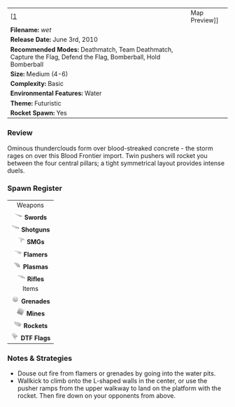 |                                                                                                                    |                                |
|--------------------------------------------------------------------------------------------------------------------|--------------------------------|
| \[[1](File:Wet.png%7Cthumb%7Ccenter)|Map Preview\]\]                                                               | **Author: "*LuckyStrike-Rx*"** |
| **Filename:** *wet*                                                                                                |
| **Release Date:** June 3rd, 2010                                                                                   |
| **Recommended Modes:** Deathmatch, Team Deathmatch, Capture the Flag, Defend the Flag, Bomberball, Hold Bomberball |
| **Size:** Medium (4-6)                                                                                             |
| **Complexity:** Basic                                                                                              |
| **Environmental Features:** Water                                                                                  |
| **Theme:** Futuristic                                                                                              |
| **Rocket Spawn:** Yes                                                                                              |

### Review

Ominous thunderclouds form over blood-streaked concrete - the storm rages on over this Blood Frontier import. Twin pushers will rocket you between the four central pillars; a tight symmetrical layout provides intense duels.

### Spawn Register

|                                                                                             |
|:-------------------------------------------------------------------------------------------:|
|                                           Weapons                                           |
|     <img src="Sword.png" title="fig:Sword.png" alt="Sword.png" width="20" /> **Swords**     |
| <img src="Shotgun.png" title="fig:Shotgun.png" alt="Shotgun.png" width="20" /> **Shotguns** |
|         <img src="Smg.png" title="fig:Smg.png" alt="Smg.png" width="20" /> **SMGs**         |
|   <img src="Flamer.png" title="fig:Flamer.png" alt="Flamer.png" width="20" /> **Flamers**   |
|   <img src="Plasma.png" title="fig:Plasma.png" alt="Plasma.png" width="20" /> **Plasmas**   |
|     <img src="Rifle.png" title="fig:Rifle.png" alt="Rifle.png" width="20" /> **Rifles**     |
|                                            Items                                            |
| <img src="Grenade.png" title="fig:Grenade.png" alt="Grenade.png" width="20" /> **Grenades** |
|       <img src="Mine.png" title="fig:Mine.png" alt="Mine.png" width="20" /> **Mines**       |
|   <img src="Rocket.png" title="fig:Rocket.png" alt="Rocket.png" width="20" /> **Rockets**   |
|     <img src="Flag.png" title="fig:Flag.png" alt="Flag.png" width="20" /> **DTF Flags**     |

### Notes & Strategies

-   Douse out fire from flamers or grenades by going into the water pits.
-   Wallkick to climb onto the L-shaped walls in the center, or use the pusher ramps from the upper walkway to land on the platform with the rocket. Then fire down on your opponents from above.

